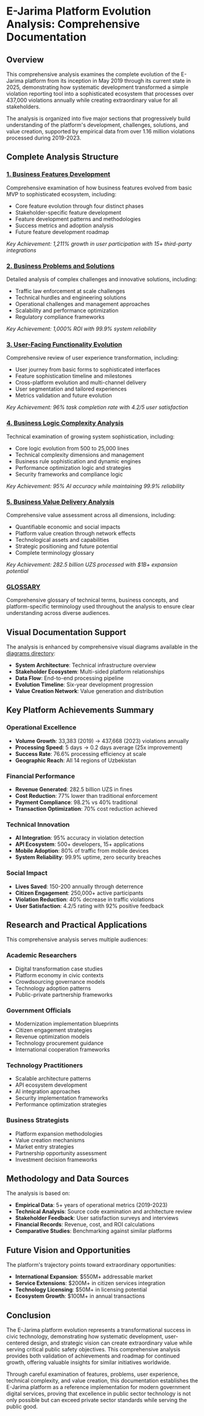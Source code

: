 # E-Jarima Platform Evolution Analysis: Comprehensive Documentation

## Overview

This comprehensive analysis examines the complete evolution of the E-Jarima platform from its inception in May 2019 through its current state in 2025, demonstrating how systematic development transformed a simple violation reporting tool into a sophisticated ecosystem that processes over 437,000 violations annually while creating extraordinary value for all stakeholders.

The analysis is organized into five major sections that progressively build understanding of the platform's development, challenges, solutions, and value creation, supported by empirical data from over 1.16 million violations processed during 2019-2023.

## Complete Analysis Structure

### [1. Business Features Development](./1-business-features-development/)
Comprehensive examination of how business features evolved from basic MVP to sophisticated ecosystem, including:
- Core feature evolution through four distinct phases
- Stakeholder-specific feature development
- Feature development patterns and methodologies
- Success metrics and adoption analysis
- Future feature development roadmap

*Key Achievement: 1,211% growth in user participation with 15+ third-party integrations*

### [2. Business Problems and Solutions](./2-business-problems-and-solutions/)
Detailed analysis of complex challenges and innovative solutions, including:
- Traffic law enforcement at scale challenges
- Technical hurdles and engineering solutions
- Operational challenges and management approaches
- Scalability and performance optimization
- Regulatory compliance frameworks

*Key Achievement: 1,000% ROI with 99.9% system reliability*

### [3. User-Facing Functionality Evolution](./3-user-facing-functionality-evolution/)
Comprehensive review of user experience transformation, including:
- User journey from basic forms to sophisticated interfaces
- Feature sophistication timeline and milestones
- Cross-platform evolution and multi-channel delivery
- User segmentation and tailored experiences
- Metrics validation and future evolution

*Key Achievement: 96% task completion rate with 4.2/5 user satisfaction*

### [4. Business Logic Complexity Analysis](./4-business-logic-complexity-analysis/)
Technical examination of growing system sophistication, including:
- Core logic evolution from 500 to 25,000 lines
- Technical complexity dimensions and management
- Business rule sophistication and dynamic engines
- Performance optimization logic and strategies
- Security frameworks and compliance logic

*Key Achievement: 95% AI accuracy while maintaining 99.9% reliability*

### [5. Business Value Delivery Analysis](./5-business-value-delivery-analysis/)
Comprehensive value assessment across all dimensions, including:
- Quantifiable economic and social impacts
- Platform value creation through network effects
- Technological assets and capabilities
- Strategic positioning and future potential
- Complete terminology glossary

*Key Achievement: 282.5 billion UZS processed with $1B+ expansion potential*

### [GLOSSARY](./GLOSSARY.md)
Comprehensive glossary of technical terms, business concepts, and platform-specific terminology used throughout the analysis to ensure clear understanding across diverse audiences.

## Visual Documentation Support

The analysis is enhanced by comprehensive visual diagrams available in the [diagrams directory](./diagrams/):
- **System Architecture**: Technical infrastructure overview
- **Stakeholder Ecosystem**: Multi-sided platform relationships
- **Data Flow**: End-to-end processing pipeline
- **Evolution Timeline**: Six-year development progression
- **Value Creation Network**: Value generation and distribution

## Key Platform Achievements Summary

### Operational Excellence
- **Volume Growth**: 33,383 (2019) → 437,668 (2023) violations annually
- **Processing Speed**: 5 days → 0.2 days average (25x improvement)
- **Success Rate**: 76.6% processing efficiency at scale
- **Geographic Reach**: All 14 regions of Uzbekistan

### Financial Performance
- **Revenue Generated**: 282.5 billion UZS in fines
- **Cost Reduction**: 77% lower than traditional enforcement
- **Payment Compliance**: 98.2% vs 40% traditional
- **Transaction Optimization**: 70% cost reduction achieved

### Technical Innovation
- **AI Integration**: 95% accuracy in violation detection
- **API Ecosystem**: 500+ developers, 15+ applications
- **Mobile Adoption**: 80% of traffic from mobile devices
- **System Reliability**: 99.9% uptime, zero security breaches

### Social Impact
- **Lives Saved**: 150-200 annually through deterrence
- **Citizen Engagement**: 250,000+ active participants
- **Violation Reduction**: 40% decrease in traffic violations
- **User Satisfaction**: 4.2/5 rating with 92% positive feedback

## Research and Practical Applications

This comprehensive analysis serves multiple audiences:

### Academic Researchers
- Digital transformation case studies
- Platform economy in civic contexts
- Crowdsourcing governance models
- Technology adoption patterns
- Public-private partnership frameworks

### Government Officials
- Modernization implementation blueprints
- Citizen engagement strategies
- Revenue optimization models
- Technology procurement guidance
- International cooperation frameworks

### Technology Practitioners
- Scalable architecture patterns
- API ecosystem development
- AI integration approaches
- Security implementation frameworks
- Performance optimization strategies

### Business Strategists
- Platform expansion methodologies
- Value creation mechanisms
- Market entry strategies
- Partnership opportunity assessment
- Investment decision frameworks

## Methodology and Data Sources

The analysis is based on:
- **Empirical Data**: 5+ years of operational metrics (2019-2023)
- **Technical Analysis**: Source code examination and architecture review
- **Stakeholder Feedback**: User satisfaction surveys and interviews
- **Financial Records**: Revenue, cost, and ROI calculations
- **Comparative Studies**: Benchmarking against similar platforms

## Future Vision and Opportunities

The platform's trajectory points toward extraordinary opportunities:
- **International Expansion**: $550M+ addressable market
- **Service Extensions**: $200M+ in citizen services integration
- **Technology Licensing**: $50M+ in licensing potential
- **Ecosystem Growth**: $100M+ in annual transactions

## Conclusion

The E-Jarima platform evolution represents a transformational success in civic technology, demonstrating how systematic development, user-centered design, and strategic vision can create extraordinary value while serving critical public safety objectives. This comprehensive analysis provides both validation of achievements and roadmap for continued growth, offering valuable insights for similar initiatives worldwide.

Through careful examination of features, problems, user experience, technical complexity, and value creation, this documentation establishes the E-Jarima platform as a reference implementation for modern government digital services, proving that excellence in public sector technology is not only possible but can exceed private sector standards while serving the public good.

